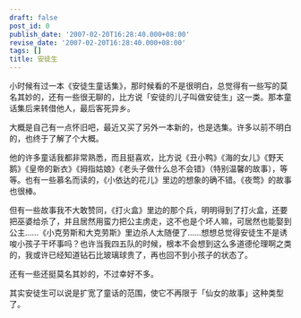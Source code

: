 ```yaml
---
draft: false
post_id: 0
publish_date: '2007-02-20T16:28:40.000+08:00'
revise_date: '2007-02-20T16:28:40.000+08:00'
tags: []
title: 安徒生
---
```


小时候有过一本《安徒生童话集》，那时候看的不是很明白，总觉得有一些写的莫名其妙的，还有一些很无聊的，比方说「安徒的儿子叫做安徒生」这一类。那本童话集后来转借他人，最后客死异乡。

大概是自己有一点怀旧吧，最近又买了另外一本新的，也是选集。许多以前不明白的，也终于了解了个大概。

他的许多童话我都非常熟悉，而且挺喜欢，比方说《丑小鸭》《海的女儿》《野天鹅》《皇帝的新衣》《拇指姑娘》《老头子做什么总不会错》（特别温馨的故事），等等。也有一些慕名而读的，《小依达的花儿》里边的想象的确不错。《夜莺》的故事也很棒。

但有一些故事我不大敢赞同，《打火盒》里边的那个兵，明明得到了打火盒，还要把巫婆给杀了，并且居然用蛮力把公主虏走，这不也是个坏人嘛，可居然也能娶到公主……《小克劳斯和大克劳斯》里边杀人太随便了……想想总觉得安徒生不是诱唆小孩子干坏事吗？也许当我四五队的时候，根本不会想到这么多道德伦理啊之类的，我或许已经知道钻石比玻璃球贵了，再也回不到小孩子的状态了。

还有一些还挺莫名其妙的，不过幸好不多。

其实安徒生可以说是扩宽了童话的范围，使它不再限于「仙女的故事」这种类型了。
